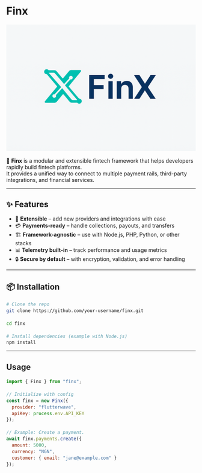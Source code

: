 # Finx

![Logo](art/logo.png)

🚀 **Finx** is a modular and extensible fintech framework that helps developers rapidly build fintech platforms.  
It provides a unified way to connect to multiple payment rails, third-party integrations, and financial services.  

---

## ✨ Features

- 🔌 **Extensible** – add new providers and integrations with ease  
- 💳 **Payments-ready** – handle collections, payouts, and transfers  
- 🏗️ **Framework-agnostic** – use with Node.js, PHP, Python, or other stacks  
- 📊 **Telemetry built-in** – track performance and usage metrics  
- 🔒 **Secure by default** – with encryption, validation, and error handling  

---

## 📦 Installation

```bash
# Clone the repo
git clone https://github.com/your-username/finx.git

cd finx

# Install dependencies (example with Node.js)
npm install
```
---

## Usage
```javascript
import { Finx } from "finx";

// Initialize with config
const finx = new Finx({
  provider: "flutterwave",
  apiKey: process.env.API_KEY
});

// Example: Create a payment.
await finx.payments.create({
  amount: 5000,
  currency: "NGN",
  customer: { email: "jane@example.com" }
});
```


